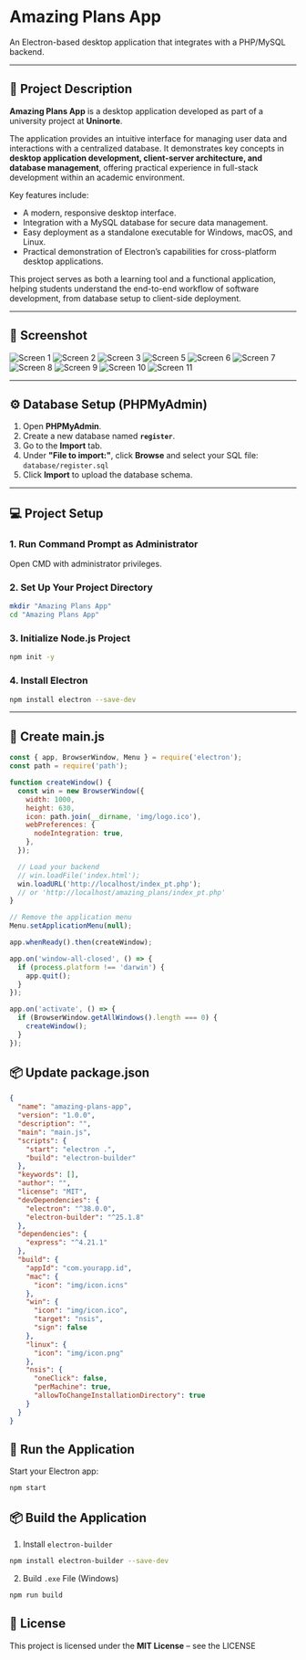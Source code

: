 # Amazing Plans App

An Electron-based desktop application that integrates with a PHP/MySQL backend.

---

## 📄 Project Description

**Amazing Plans App** is a desktop application developed as part of a university project at **Uninorte**.

The application provides an intuitive interface for managing user data and interactions with a centralized database. It demonstrates key concepts in **desktop application development, client-server architecture, and database management**, offering practical experience in full-stack development within an academic environment.

Key features include:
- A modern, responsive desktop interface.
- Integration with a MySQL database for secure data management.
- Easy deployment as a standalone executable for Windows, macOS, and Linux.
- Practical demonstration of Electron’s capabilities for cross-platform desktop applications.

This project serves as both a learning tool and a functional application, helping students understand the end-to-end workflow of software development, from database setup to client-side deployment.

---

## 📸 Screenshot

![Screen 1](screenshot/ap1.png)
![Screen 2](screenshot/ap2.png)
![Screen 3](screenshot/ap3.png)
![Screen 5](screenshot/ap5.png)
![Screen 6](screenshot/ap6.png)
![Screen 7](screenshot/ap7.png)
![Screen 8](screenshot/ap8.png)
![Screen 9](screenshot/ap9.png)
![Screen 10](screenshot/ap10.png)
![Screen 11](screenshot/ap11.png)

---

## ⚙️ Database Setup (PHPMyAdmin)

1. Open **PHPMyAdmin**.
2. Create a new database named **`register`**.
3. Go to the **Import** tab.
4. Under **"File to import:"**, click **Browse** and select your SQL file: `database/register.sql`
5. Click **Import** to upload the database schema.

---

## 💻 Project Setup

### 1. Run Command Prompt as Administrator
Open CMD with administrator privileges.

### 2. Set Up Your Project Directory
```bash
mkdir "Amazing Plans App"
cd "Amazing Plans App"
```

### 3. Initialize Node.js Project
```bash
npm init -y
```

### 4. Install Electron
```bash
npm install electron --save-dev
```

---

## 📝 Create main.js
```javascript
const { app, BrowserWindow, Menu } = require('electron');
const path = require('path');

function createWindow() {
  const win = new BrowserWindow({
    width: 1000,
    height: 630,
    icon: path.join(__dirname, 'img/logo.ico'),
    webPreferences: {
      nodeIntegration: true,
    },
  });

  // Load your backend
  // win.loadFile('index.html');
  win.loadURL('http://localhost/index_pt.php'); 
  // or 'http://localhost/amazing_plans/index_pt.php'
}

// Remove the application menu
Menu.setApplicationMenu(null);

app.whenReady().then(createWindow);

app.on('window-all-closed', () => {
  if (process.platform !== 'darwin') {
    app.quit();
  }
});

app.on('activate', () => {
  if (BrowserWindow.getAllWindows().length === 0) {
    createWindow();
  }
});
```

## 📦 Update package.json
```json
{
  "name": "amazing-plans-app",
  "version": "1.0.0",
  "description": "",
  "main": "main.js",
  "scripts": {
    "start": "electron .",
    "build": "electron-builder"
  },
  "keywords": [],
  "author": "",
  "license": "MIT",
  "devDependencies": {
    "electron": "^38.0.0",
    "electron-builder": "^25.1.8"
  },
  "dependencies": {
    "express": "^4.21.1"
  },
  "build": {
    "appId": "com.yourapp.id",
    "mac": {
      "icon": "img/icon.icns"
    },
    "win": {
      "icon": "img/icon.ico",
      "target": "nsis",
      "sign": false
    },
    "linux": {
      "icon": "img/icon.png"
    },
    "nsis": {
      "oneClick": false,
      "perMachine": true,
      "allowToChangeInstallationDirectory": true
    }
  }
}
```

## 🚀 Run the Application
Start your Electron app:
```bash
npm start
```

## 📦 Build the Application
1. Install `electron-builder`
```bash
npm install electron-builder --save-dev
```

2. Build `.exe` File (Windows)
```bash
npm run build
```

## 📜 License
This project is licensed under the **MIT License** – see the LICENSE
